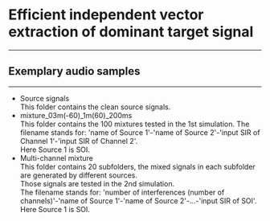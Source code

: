 # Efficient independent vector extraction of dominant target signal
---
## Exemplary audio samples
---
- Source signals  
This folder contains the clean source signals.
- mixture_03m(-60)_1m(60)_200ms  
This folder contains the 100 mixtures tested in the 1st simulation. 
The filename stands for: 'name of Source 1'-'name of Source 2'-'input SIR of Channel 1'-'input SIR of Channel 2'.   
Here Source 1 is SOI.
- Multi-channel mixture  
This folder contains 20 subfolders, the mixed signals in each subfolder are generated by different sources.   
Those signals are tested in the 2nd simulation.  
The filename stands for: 'number of interferences (number of channels)'-'name of Source 1'-'name of Source 2'-...-'input SIR of SOI'.  
Here Source 1 is SOI.
